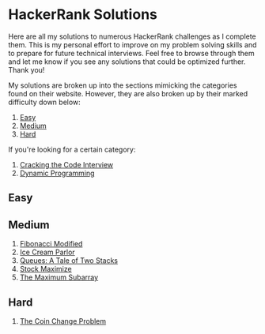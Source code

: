 # HackerRank Solutions
Here are all my solutions to numerous HackerRank challenges as I complete them. This is my personal effort to improve on my problem solving skills and to prepare for future technical interviews. Feel free to browse through them and let me know if you see any solutions that could be optimized further. Thank you!

My solutions are broken up into the sections mimicking the categories found on their website. However, they are also broken up by their marked difficulty down below:

1. [Easy](#easy)
2. [Medium](#medium)
3. [Hard](#hard)

If you're looking for a certain category:

1. [Cracking the Code Interview](./CrackingtheCodeInterview/)
2. [Dynamic Programming](./DynamicProgramming/)

## Easy

## Medium
1. [Fibonacci Modified](./DynamicProgramming/FibonacciModified.java)
2. [Ice Cream Parlor](./CrackingtheCodeInterview/IceCreamParlor.java)
3. [Queues: A Tale of Two Stacks](./CrackingtheCodeInterview/QueueAsTwoStacks.java)
4. [Stock Maximize](./DynamicProgramming/StockMaximize.java)
5. [The Maximum Subarray](./DynamicProgramming/TheMaximumSubarray.java)

## Hard
1. [The Coin Change Problem](./DynamicProgramming/CoinChange.java)
